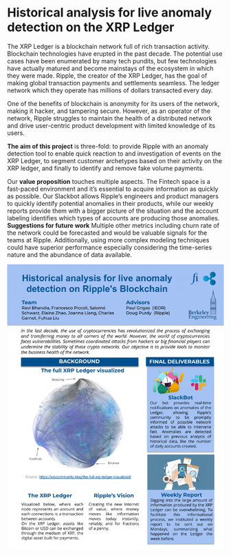 ﻿# Historical analysis for live anomaly detection on the XRP Ledger

The XRP Ledger is a blockchain network full of rich transaction activity. Blockchain technologies have erupted in the past decade. The potential use cases have been enumerated by many tech pundits, but few technologies have actually matured and become mainstays of the ecosystem in which they were made. Ripple, the creator of the XRP Ledger, has the goal of making global transaction payments and settlements seamless. The ledger network which they operate has millions of dollars transacted every day. 

One of the benefits of blockchain is anonymity for its users of the network, making it hacker, and tampering secure. However, as an operator of the network, Ripple struggles to maintain the health of a distributed network and drive user-centric product development with limited knowledge of its users.

**The aim of this project** is three-fold: to provide Ripple with an anomaly detection tool to enable quick reaction to and investigation of events on the XRP Ledger, to segment customer archetypes based on their activity on the XRP ledger, and finally to identify and remove fake volume payments.

Our **value proposition** touches multiple aspects. The Fintech space is a fast-paced environment and it’s essential to acquire information as quickly as possible. Our Slackbot allows Ripple’s engineers and product managers to quickly identify potential anomalies in their products, while our weekly reports provide them with a bigger picture of the situation and the account labeling identifies which types of accounts are producing those anomalies.
**Suggestions for future work**
Multiple other metrics including churn rate of the network could be forecasted and would be valuable signals for the teams at Ripple. Additionally, using more complex modeling techniques could have superior performance especially considering the time-series nature and the abundance of data available.

<p align='center'>
    <img src="images/brief.png?raw=true"/>
</p>
